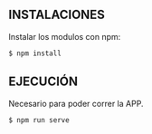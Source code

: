 
## INSTALACIONES
Instalar los modulos con npm:

```bash
$ npm install
```
## EJECUCIÓN
Necesario para poder correr la APP.

```bash
$ npm run serve
```
